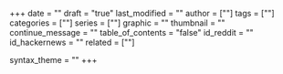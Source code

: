 +++
date = ""
draft = "true"
last_modified = ""
author = [""]
tags = [""]
categories = [""]
series = [""]
graphic = ""
thumbnail = ""
continue_message = ""
table_of_contents = "false"
id_reddit = ""
id_hackernews = ""
related = [""]

syntax_theme = ""
+++

